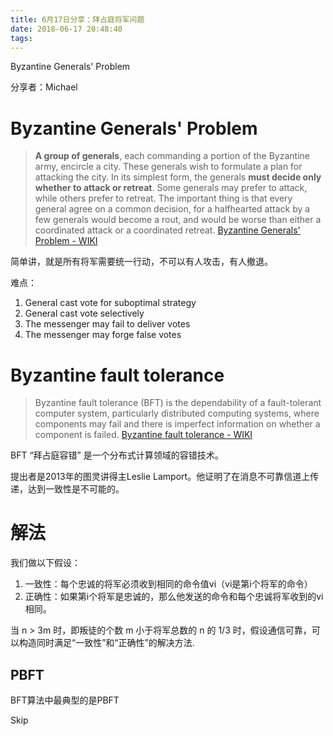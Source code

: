 ```yaml
---
title: 6月17日分享：拜占庭将军问题
date: 2018-06-17 20:48:40
tags:
---
```


Byzantine Generals' Problem

分享者：Michael

# Byzantine Generals' Problem

> __A group of generals__, each commanding a portion of the Byzantine army, encircle a city. These generals wish to formulate a plan for attacking the city. In its simplest form, the generals __must decide only whether to attack or retreat__. Some generals may prefer to attack, while others prefer to retreat. The important thing is that every general agree on a common decision, for a halfhearted attack by a few generals would become a rout, and would be worse than either a coordinated attack or a coordinated retreat. [Byzantine Generals' Problem - WIKI](https://en.wikipedia.org/wiki/Byzantine_fault_tolerance#Byzantine_Generals'_Problem)

简单讲，就是所有将军需要统一行动，不可以有人攻击，有人撤退。

难点：

1. General cast vote for suboptimal strategy
1. General cast vote selectively
1. The messenger may fail to deliver votes
1. The messenger may forge false votes

# Byzantine fault tolerance

> Byzantine fault tolerance (BFT) is the dependability of a fault-tolerant computer system, particularly distributed computing systems, where components may fail and there is imperfect information on whether a component is failed. [Byzantine fault tolerance - WIKI](https://en.wikipedia.org/wiki/Byzantine_fault_tolerance)

BFT “拜占庭容错” 是一个分布式计算领域的容错技术。

提出者是2013年的图灵讲得主Leslie Lamport。他证明了在消息不可靠信道上传递，达到一致性是不可能的。

# 解法

我们做以下假设：

1. 一致性：每个忠诚的将军必须收到相同的命令值vi（vi是第i个将军的命令）
1. 正确性：如果第i个将军是忠诚的，那么他发送的命令和每个忠诚将军收到的vi相同。

当 n > 3m 时，即叛徒的个数 m 小于将军总数的 n 的 1/3 时，假设通信可靠，可以构造同时满足“一致性”和“正确性”的解决方法.

## PBFT

BFT算法中最典型的是PBFT

Skip